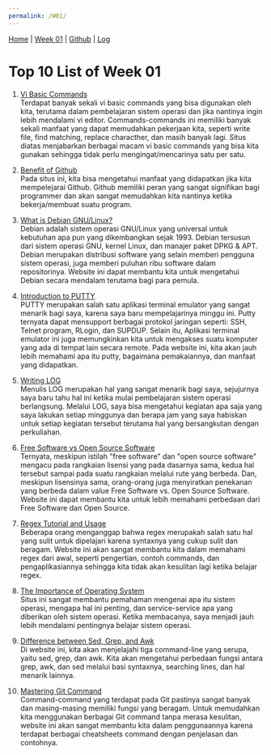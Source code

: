 ```yaml
---
permalink: /W01/
---
```


[Home](https://nadifahsn.github.io/os211/) | [Week 01](https://nadifahsn.github.io/os211/W01/) | [Github](https://github.com/nadifahsn/os211/) | [Log](https://github.com/nadifahsn/os211/blob/master/TXT/mylog.txt)

# Top 10 List of Week 01

1. [Vi Basic Commands](https://kb.iu.edu/d/afdc)<br>
    Terdapat banyak sekali vi basic commands yang bisa digunakan oleh kita, terutama dalam pembelajaran sistem operasi dan jika nantinya ingin lebih mendalami vi editor. Commands-commands ini memiliki banyak sekali manfaat yang dapat memudahkan pekerjaan kita, seperti write file, find matching, replace characther, dan masih banyak lagi. Situs diatas menjabarkan berbagai macam vi basic commands yang bisa kita gunakan sehingga tidak perlu mengingat/mencarinya satu per satu.

2. [Benefit of Github](https://apiumhub.com/tech-blog-barcelona/using-github/)<br>
    Pada situs ini, kita bisa mengetahui manfaat yang didapatkan jika kita mempelejarai Github. Github memiliki peran yang sangat signifikan bagi programmer dan akan sangat memudahkan kita nantinya ketika bekerja/membuat suatu program.

3. [What is Debian GNU/Linux?](https://www.debian.org/releases/jessie/amd64/ch01s03.html.en)<br>
    Debian adalah sistem operasi GNU/Linux yang universal untuk kebutuhan apa pun yang dikembangkan sejak 1993. Debian tersusun dari sistem operasi GNU, kernel Linux, dan manajer paket DPKG & APT. Debian merupakan distribusi software yang selain memberi pengguna sistem operasi, juga memberi puluhan ribu software dalam repositorinya. Website ini dapat membantu kita untuk mengetahui Debian secara mendalam terutama bagi para pemula.

4. [Introduction to PUTTY](https://pandorafms.com/blog/putty/)<br>
    PUTTY merupakan salah satu aplikasi terminal emulator yang sangat menarik bagi saya, karena saya baru mempelajarinya minggu ini. Putty ternyata dapat mensupport berbagai protokol jaringan seperti: SSH, Telnet program, RLogin, dan SUPDUP.  Selain itu, Aplikasi terminal emulator ini juga memungkinkan kita untuk mengakses suatu komputer yang ada di tempat lain secara remote. Pada website ini, kita akan jauh lebih memahami apa itu putty, bagaimana pemakaiannya, dan manfaat yang didapatkan.

5. [Writing LOG](https://github.com/nadifahsn/os211/blob/master/TXT/mylog.txt)<br>
    Menulis LOG merupakan hal yang sangat menarik bagi saya, sejujurnya saya baru tahu hal ini ketika mulai pembelajaran sistem operasi berlangsung. Melalui LOG, saya bisa mengetahui kegiatan apa saja yang saya lakukan setiap minggunya dan berapa jam yang saya habiskan untuk setiap kegiatan tersebut terutama hal yang bersangkutan dengan perkuliahan.

6. [Free Software vs Open Source Software](https://www.geeksforgeeks.org/difference-between-free-software-and-open-source-software/)<br>
    Ternyata, meskipun istilah "free software" dan "open source software" mengacu pada rangkaian lisensi yang pada dasarnya sama, kedua hal tersebut sampai pada suatu rangkaian melalui rute yang berbeda. Dan, meskipun lisensinya sama, orang-orang juga menyiratkan penekanan yang berbeda dalam value Free Software vs. Open Source Software. Website ini dapat membantu kita untuk lebih memahami perbedaan dari Free Software dan Open Source.

7. [Regex Tutorial and Usage](https://github.com/dwyl/learn-regex)<br>
    Beberapa orang menganggap bahwa regex merupakah salah satu hal yang sulit untuk dipelajari karena syntaxnya yang cukup sulit dan beragam. Website ini akan sangat membantu kita dalam memahami regex dari awal, seperti pengertian, contoh commands, dan pengaplikasiannya sehingga kita tidak akan kesulitan lagi ketika belajar regex.

8. [The Importance of Operating System](https://www.geeksforgeeks.org/functions-of-operating-system/)<br>
    Situs ini sangat membantu pemahaman mengenai apa itu sistem operasi, mengapa hal ini penting, dan service-service apa yang diberikan oleh sistem operasi. Ketika membacanya, saya menjadi jauh lebih mendalami pentingnya belajar sistem operasi.

9. [Difference between Sed, Grep, and Awk](https://www.baeldung.com/linux/grep-sed-awk-differences)<br>
    Di website ini, kita akan menjelajahi tiga command-line yang serupa, yaitu sed, grep, dan awk. Kita akan mengetahui perbedaan fungsi antara grep, awk, dan sed melalui basi syntaxnya, searching lines, dan hal menarik lainnya.

10. [Mastering Git Command](https://www.edureka.co/blog/git-commands-with-example/)<br>
    Command-command yang terdapat pada Git pastinya sangat banyak dan masing-masing memiliki fungsi yang beragam. Untuk memudahkan kita menggunakan berbagai Git command tanpa merasa kesulitan, website ini akan sangat membantu kita dalam penggunaannya karena terdapat berbagai cheatsheets command dengan penjelasan dan contohnya.
